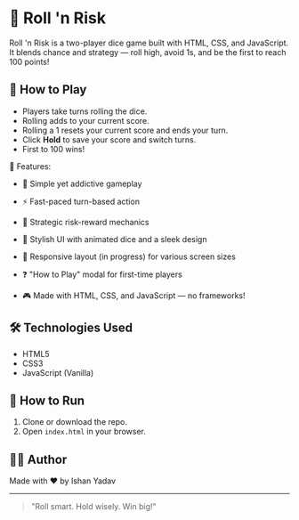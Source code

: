 # 🎲 Roll 'n Risk

Roll 'n Risk is a two-player dice game built with HTML, CSS, and JavaScript. It blends chance and strategy — roll high, avoid 1s, and be the first to reach 100 points!

## 🚀 How to Play
- Players take turns rolling the dice.
- Rolling adds to your current score.
- Rolling a 1 resets your current score and ends your turn.
- Click **Hold** to save your score and switch turns.
- First to 100 wins!

🌟 Features:
- 🎯 Simple yet addictive gameplay

- ⚡ Fast-paced turn-based action

- 🧠 Strategic risk-reward mechanics

- 🎨 Stylish UI with animated dice and a sleek design

- 📱 Responsive layout (in progress) for various screen sizes

- ❓ "How to Play" modal for first-time players

- 🎮 Made with HTML, CSS, and JavaScript — no frameworks!


## 🛠️ Technologies Used
- HTML5
- CSS3
- JavaScript (Vanilla)


## 📂 How to Run
1. Clone or download the repo.
2. Open `index.html` in your browser.

## 🧑‍💻 Author
Made with ❤️ by Ishan Yadav

---

> "Roll smart. Hold wisely. Win big!"
